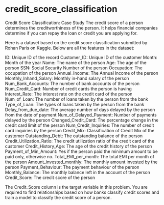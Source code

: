 # credit_score_classification

Credit Score Classification: Case Study
The credit score of a person determines the creditworthiness of the person. It helps financial companies determine if you can repay the loan or credit you are applying for.

Here is a dataset based on the credit score classification submitted by Rohan Paris on Kaggle. Below are all the features in the dataset:

ID: Unique ID of the record
Customer_ID: Unique ID of the customer
Month: Month of the year
Name: The name of the person
Age: The age of the person
SSN: Social Security Number of the person
Occupation: The occupation of the person
Annual_Income: The Annual Income of the person
Monthly_Inhand_Salary: Monthly in-hand salary of the person
Num_Bank_Accounts: The number of bank accounts of the person
Num_Credit_Card: Number of credit cards the person is having
Interest_Rate: The interest rate on the credit card of the person
Num_of_Loan: The number of loans taken by the person from the bank
Type_of_Loan: The types of loans taken by the person from the bank
Delay_from_due_date: The average number of days delayed by the person from the date of payment
Num_of_Delayed_Payment: Number of payments delayed by the person
Changed_Credit_Card: The percentage change in the credit card limit of the person
Num_Credit_Inquiries: The number of credit card inquiries by the person
Credit_Mix: Classification of Credit Mix of the customer
Outstanding_Debt: The outstanding balance of the person
Credit_Utilization_Ratio: The credit utilization ratio of the credit card of the customer
Credit_History_Age: The age of the credit history of the person
Payment_of_Min_Amount: Yes if the person paid the minimum amount to be paid only, otherwise no.
Total_EMI_per_month: The total EMI per month of the person
Amount_invested_monthly: The monthly amount invested by the person
Payment_Behaviour: The payment behaviour of the person
Monthly_Balance: The monthly balance left in the account of the person
Credit_Score: The credit score of the person

The Credit_Score column is the target variable in this problem. You are required to find relationships based on how banks classify credit scores and train a model to classify the credit score of a person.